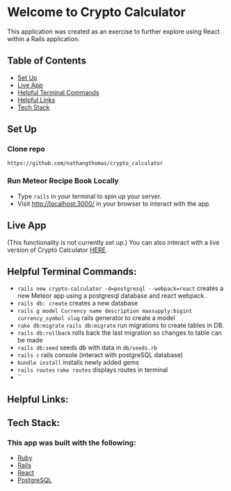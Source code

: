 # Welcome to Crypto Calculator
This application was created as an exercise to further explore using React within a Rails application.

## Table of Contents
<!--ts-->
   * [Set Up](#set-up)
   * [Live App](#live-app)
   * [Helpful Terminal Commands](#helpful-terminal-commands)
   * [Helpful Links](#helpful-links)
   * [Tech Stack](#tech-stack)
<!--te-->

## **Set Up**

### Clone repo
```
https://github.com/nathangthomas/crypto_calculator
```
### Run Meteor Recipe Book Locally
- Type `rails` in your terminal to spin up your server.
- Visit [http://localhost:3000/](http://localhost:3000/) in your browser to interact with the app.


## Live App
(This functionality is not currently set up.)
You can also interact with a live version of Crypto Calculator [HERE](https://crypto_calculator.herokuapp.com/).

## Helpful Terminal Commands:
- `rails new crypto-calculator -d=postgresql --webpack=react` creates a new Meteor app using a postgresql database and react webpack.
- `rails db: create` creates a new database
- `rails g model Currency name description maxsupply:bigint currency_symbol slug` rails generator to create a model
- `rake db:migrate` `rails db:migrate` run migrations to create tables in DB.
- `rails db:rollback` rolls back the last migration so changes to table can be made
- `rails db:seed` seeds db with data in `db/seeds.rb`
- `rails c` rails console (interact with postgreSQL database)
- `bundle install` installs newly added gems
- `rails routes` `rake routes` displays routes in terminal
- ``
## Helpful Links:

## Tech Stack:
### This app was built with the following:
- [Ruby](#)
- [Rails](#)
- [React](#)
- [PostgreSQL](#)
